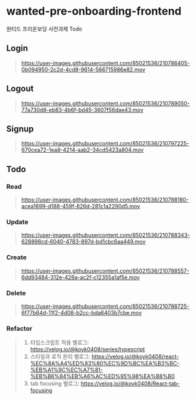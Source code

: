 # wanted-pre-onboarding-frontend
원티드 프리온보딩 사전과제 Todo

## Login
> https://user-images.githubusercontent.com/85021536/210786405-0b094950-2c2d-4cd8-9614-566715986e82.mov

## Logout
> https://user-images.githubusercontent.com/85021536/210789050-77a730d8-eb83-4b6f-bd45-3607f56dae43.mov

## Signup
> https://user-images.githubusercontent.com/85021536/210797225-670cea72-1ea8-4214-aab2-34cd5423a804.mov

## Todo
### Read
> https://user-images.githubusercontent.com/85021536/210788180-acea1699-d188-459f-826d-281c1a2290d5.mov

### Update
> https://user-images.githubusercontent.com/85021536/210788343-628898cd-6040-4783-897d-bd1cbc6aa449.mov

### Create
> https://user-images.githubusercontent.com/85021536/210788557-6dd93484-312e-428a-ac2f-c12355a1af5e.mov

### Delete
> https://user-images.githubusercontent.com/85021536/210788725-6f77b64d-11f2-4d08-b2cc-bda6403b7cbe.mov

### Refactor
> 1. 타입스크립트 적용
벨로그: https://velog.io/@koyk0408/series/typescript
> 2. 스타일과 로직 분리
벨로그: https://velog.io/@koyk0408/react-%EC%8A%A4%ED%83%80%EC%9D%BC%EA%B3%BC-%EB%A1%9C%EC%A7%81-%EB%B6%84%EB%A6%AC%ED%95%98%EA%B8%B0
> 3. tab focusing
벨로그: https://velog.io/@koyk0408/React-tab-focusing

